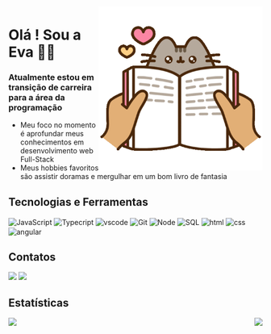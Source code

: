 <img src = "gifcat.gif" width = "325px" align = "right">

#  Olá ! Sou a Eva 🙋‍♀️
### Atualmente estou em transição de carreira para a área da programação

- Meu foco no momento é aprofundar meus conhecimentos em desenvolvimento web Full-Stack 
- Meus hobbies favoritos são assistir doramas e mergulhar em um bom livro de fantasia

## Tecnologias e Ferramentas

<div>
<img align="center" src = "https://cdn.jsdelivr.net/gh/devicons/devicon/icons/javascript/javascript-original.svg" 
title="JavaScript" alt="JavaScript" width="50" height="50"/>
<img align="center" src="https://cdn.jsdelivr.net/gh/devicons/devicon/icons/typescript/typescript-original.svg" 
title="TypeScript" alt="Typecript" width="50" height="50"/>
<img align="center" src="https://cdn.jsdelivr.net/gh/devicons/devicon/icons/vscode/vscode-original.svg" 
title="vscode" alt="vscode" width="50" height="50"/>
<img align="center"src= "https://cdn.jsdelivr.net/gh/devicons/devicon/icons/git/git-plain-wordmark.svg"
title="Git" alt="Git" width="50" height="50"/>
<img align="center"src="https://cdn.jsdelivr.net/gh/devicons/devicon/icons/nodejs/nodejs-plain-wordmark.svg"
title="Node" alt="Node" width="50" height="50"/>
<img align="center" src="https://cdn.jsdelivr.net/gh/devicons/devicon/icons/postgresql/postgresql-plain-wordmark.svg" 
title="SQL" alt="SQL" width="50" height="50"/>
<img align="center" src="https://cdn.jsdelivr.net/gh/devicons/devicon/icons/html5/html5-original.svg"
title="html" alt="html" width="50" height="50"/>
<img align="center" src="https://cdn.jsdelivr.net/gh/devicons/devicon/icons/css3/css3-original.svg" 
title="css" alt="css" width="50" height="50"/>
<img align="center" src="https://cdn.jsdelivr.net/gh/devicons/devicon/icons/angularjs/angularjs-original.svg"
title="angular" alt="angular" width="50" height="50"/>
 </div>

## Contatos

<div> 
<a href = "mailto:contato@alziralves1996@gmail.com"><img loading="lazy" src="https://img.shields.io/badge/Gmail-D14836?style=for-the-badge&logo=gmail&logoColor=white" target="_blank"></a>
<a href="https://www.linkedin.com/in/alzira-eva-cavalcanti-alves-a62b97135/" target="_blank"><img loading="lazy" src="https://img.shields.io/badge/-LinkedIn-%230077B5?style=for-the-badge&logo=linkedin&logoColor=white" target="_blank"></a>   
</div>

## Estatísticas  

<a href="https://github.com/AlziraEva">
  <img height=180 align="left" src="https://github-readme-stats.vercel.app/api?username=AlziraEva&show_icons=true&theme=radical" />
</a>
<a href="https://github.com/AlziraEva">
  <img height=160 align="right" src="https://github-readme-stats.vercel.app/api/top-langs?username=AlziraEva&layout=compact&langs_count=8&card_width=320&theme=radical" />
</a>
